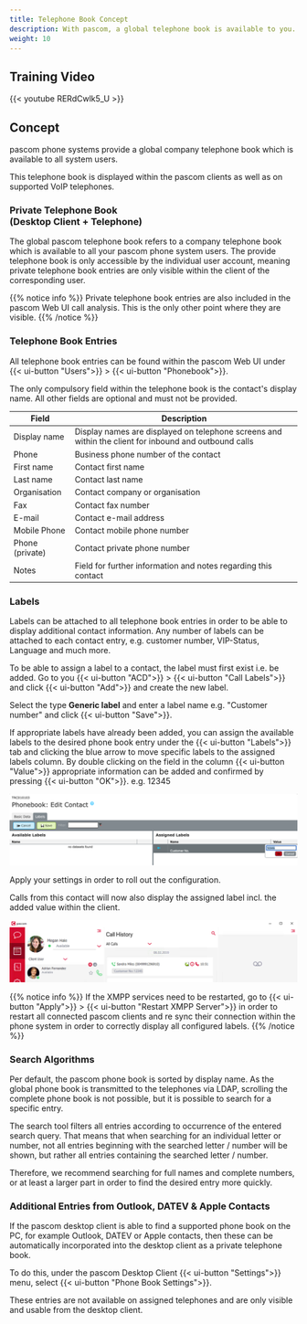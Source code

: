 ```yaml
---
title: Telephone Book Concept
description: With pascom, a global telephone book is available to you.
weight: 10
---
```


## Training Video

{{< youtube RERdCwlk5_U >}}

## Concept

pascom phone systems provide a global company telephone book which is available to all system users.

This telephone book is displayed within the pascom clients as well as on supported VoIP telephones.

### Private Telephone Book<br/>(Desktop Client + Telephone)

The global pascom telephone book refers to a company telephone book which is available to all your pascom phone system users. 
The provide telephone book is only accessible by the individual user account, meaning private telephone book entries are only visible within the client of the corresponding user. 

{{% notice info %}}
Private telephone book entries are also included in the pascom Web UI call analysis. This is the only other point where they are visible. 
{{% /notice %}}

### Telephone Book Entries

All telephone book entries can be found within the pascom Web UI under {{< ui-button "Users">}} > {{< ui-button "Phonebook">}}.

The only compulsory field within the telephone book is the contact's display name. All other fields are optional and must not be provided.

|Field|Description|
|---|---|
|Display name|Display names are displayed on telephone screens and within the client for inbound and outbound calls|
|Phone|Business phone number of the contact|
|First name|Contact first name|
|Last name|Contact last name|
|Organisation|Contact company or organisation|
|Fax|Contact fax number|
|E-mail|Contact e-mail address|
|Mobile Phone|Contact mobile phone number|
|Phone (private)|Contact private phone number|
|Notes|Field for further information and notes regarding this contact|

### Labels

Labels can be attached to all telephone book entries in order to be able to display additional contact information. Any number of labels can be attached to each contact entry, e.g. customer number, VIP-Status, Language and much more.

To be able to assign a label to a contact, the label must first exist i.e. be added. Go to you {{< ui-button "ACD">}} > {{< ui-button "Call Labels">}} and click {{< ui-button "Add">}} and create the new label.

Select the type **Generic label** and enter a label name e.g. "Customer number" and click {{< ui-button "Save">}}.

If appropriate labels have already been added, you can assign the available labels to the desired phone book entry under the {{< ui-button "Labels">}} tab and clicking the blue arrow to move specific labels to the assigned labels column. By double clicking on the field in the column {{< ui-button "Value">}} appropriate information can be added and confirmed by pressing {{< ui-button "OK">}}. e.g. 12345

![Phonebook Label](phonebook_label.en.png)

Apply your settings in order to roll out the configuration.

Calls from this contact will now also display the assigned label incl. the added value within the client. 

![Telephone Book Label in Call History](journal-label.en.png)

{{% notice info %}}
If the XMPP services need to be restarted, go to {{< ui-button "Apply">}} > {{< ui-button "Restart XMPP Server">}} in order to restart all connected pascom clients and re sync their connection within the phone system in order to correctly display all configured labels.
{{% /notice %}}

### Search Algorithms 

Per default, the pascom phone book is sorted by display name.
As the global phone book is transmitted to the telephones via LDAP, scrolling the complete phone book is not possible, but it is possible to search for a specific entry.

The search tool filters all entries according to occurrence of the entered search query. That means that when searching for an individual letter or number, not all entries beginning with the searched letter / number will be shown, but rather all entries containing the searched letter / number. 

Therefore, we recommend searching for full names and complete numbers, or at least a larger part in order to find the desired entry more quickly. 

### Additional Entries from Outlook, DATEV & Apple Contacts

If the pascom desktop client is able to find a supported phone book on the PC, for example Outlook, DATEV or Apple contacts, then these can be automatically incorporated into the desktop client as a private telephone book.

To do this, under the pascom Desktop Client {{< ui-button "Settings">}} menu, select {{< ui-button "Phone Book Settings">}}.

These entries are not available on assigned telephones and are only visible and usable from the desktop client.

